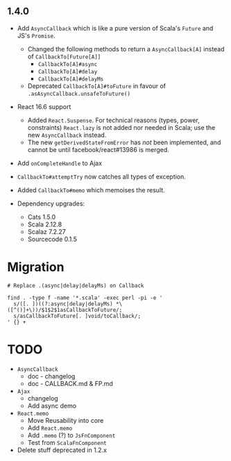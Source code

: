 ## 1.4.0

* Add `AsyncCallback` which is like a pure version of Scala's `Future` and JS's `Promise`.
  * Changed the following methods to return a `AsyncCallback[A]` instead of `CallbackTo[Future[A]]`
    * `CallbackTo[A]#async`
    * `CallbackTo[A]#delay`
    * `CallbackTo[A]#delayMs`
  * Deprecated `CallbackTo[A]#toFuture` in favour of `.asAsyncCallback.unsafeToFuture()`

* React 16.6 support
  * Added `React.Suspense`.
    For technical reasons (types, power, constraints) `React.lazy` is not added nor needed in Scala;
    use the new `AsyncCallback` instead.
  * The new `getDerivedStateFromError` has *not* been implemented, and cannot be until facebook/react#13986 is merged.

* Add `onCompleteHandle` to Ajax

* `CallbackTo#attemptTry` now catches all types of exception.
* Added `CallbackTo#memo` which memoises the result.

* Dependency upgrades:
  * Cats 1.5.0
  * Scala 2.12.8
  * Scalaz 7.2.27
  * Sourcecode 0.1.5

# Migration

```
# Replace .(async|delay|delayMs) on Callback

find . -type f -name '*.scala' -exec perl -pi -e '
  s/([. ])((?:async|delay|delayMs) *\([^()]+\))/$1$2$1asCallbackToFuture/;
  s/asCallbackToFuture[. ]void/toCallback/;
' {} +
```
# TODO

* `AsyncCallback`
  * doc - changelog
  * doc - CALLBACK.md & FP.md
* `Ajax`
  * changelog
  * Add async demo
* `React.memo`
  * Move Reusability into core
  * Add `React.memo`
  * Add `.memo` (?) to `JsFnComponent`
  * Test from `ScalaFnComponent`
* Delete stuff deprecated in 1.2.x